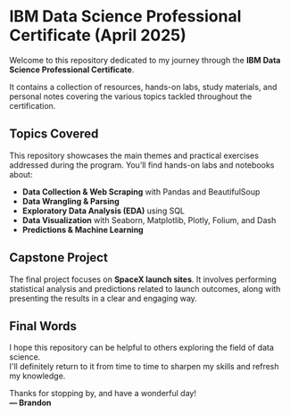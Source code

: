 # IBM Data Science Professional Certificate (April 2025)

Welcome to this repository dedicated to my journey through the **IBM Data Science Professional Certificate**.

It contains a collection of resources, hands-on labs, study materials, and personal notes covering the various topics tackled throughout the certification.  

## Topics Covered

This repository showcases the main themes and practical exercises addressed during the program. You’ll find hands-on labs and notebooks about:

- **Data Collection & Web Scraping** with Pandas and BeautifulSoup  
- **Data Wrangling & Parsing**
- **Exploratory Data Analysis (EDA)** using SQL
- **Data Visualization** with Seaborn, Matplotlib, Plotly, Folium, and Dash
- **Predictions & Machine Learning**

## Capstone Project

The final project focuses on **SpaceX launch sites**. It involves performing statistical analysis and predictions related to launch outcomes, along with presenting the results in a clear and engaging way.

## Final Words

I hope this repository can be helpful to others exploring the field of data science.  
I'll definitely return to it from time to time to sharpen my skills and refresh my knowledge.

Thanks for stopping by, and have a wonderful day!  
**— Brandon**
